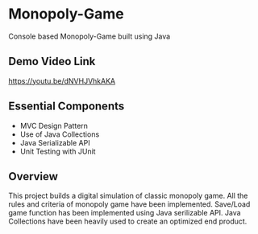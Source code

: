# Monopoly-Game
Console based Monopoly-Game built using Java

## Demo Video Link 
https://youtu.be/dNVHJVhkAKA

## Essential Components 
- MVC Design Pattern 
- Use of Java Collections 
- Java Serializable API 
- Unit Testing with JUnit 


## Overview 
This project builds a digital simulation of classic monopoly game. All the rules and criteria of monopoly game have been implemented. Save/Load game function has been implemented using Java serilizable API. Java Collections have been heavily used to create an optimized end product. 
